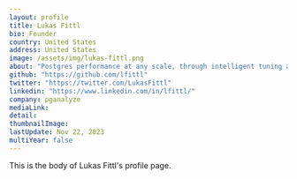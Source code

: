 ```yaml
---
layout: profile
title: Lukas Fittl
bio: Founder
country: United States
address: United States
image: /assets/img/lukas-fittl.png
about: "Postgres performance at any scale, through intelligent tuning advisors & continuous database profiling"
github: "https://github.com/lfittl"
twitter: "https://twitter.com/LukasFittl"
linkedin: "https://www.linkedin.com/in/lfittl/"
company: pganalyze
mediaLink:
detail: 
thumbnailImage:
lastUpdate: Nov 22, 2023 
multiYear: false
---
```


This is the body of Lukas Fittl's profile page.

